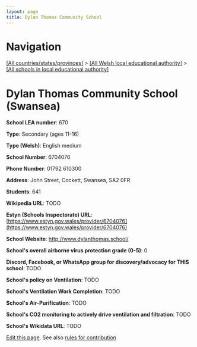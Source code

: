 ```yaml
---
layout: page
title: Dylan Thomas Community School
---
```

# Navigation

[[All countries/states/provinces]](../../..) > [[All Welsh local educational authority]](../..) > [[All schools in local educational authority]](..)

# Dylan Thomas Community School (Swansea)

**School LEA number**: 670

**Type**: Secondary (ages 11-16)

**Type (Welsh)**: English medium

**School Number**: 6704076

**Phone Number**: 01792 610300

**Address**: John Street, Cockett, Swansea, SA2 0FR

**Students**: 641

**Wikipedia URL**: TODO

**Estyn (Schools Inspectorate) URL**: [https://www.estyn.gov.wales/provider/6704076](https://www.estyn.gov.wales/provider/6704076)

**School Website**: http://www.dylanthomas.school/

**School's overall airborne virus protection grade (0-5)**: 0

**Discord, Facebook, or WhatsApp group for discovery/advocacy for THIS school**: TODO

**School's policy on Ventilation**: TODO

**School's Ventilation Work Completion**: TODO

**School's Air-Purification**: TODO

**School's CO2 monitoring to actively drive ventilation and filtration**: TODO

**School's Wikidata URL**: TODO




[Edit this page](https://github.com/VentilationProject/Wales/edit/prif/./Swansea/Dylan_Thomas_Community_School.md). See also [rules for contribution](../../../contribution-rules/)